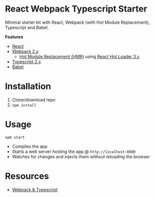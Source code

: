 # React Webpack Typescript Starter
Minimal starter kit with React, Webpack (with Hot Module Replacement), Typescript and Babel.

**Features**
* [React](https://facebook.github.io/react/)
* [Webpack 2.x](https://webpack.js.org/)
  * [Hot Module Replacement (HMR)](https://webpack.js.org/guides/hmr-react/) using [React Hot Loader 3.x](https://github.com/gaearon/react-hot-loader)
* [Typescript 2.x](https://www.typescriptlang.org/)
* [Babel](http://babeljs.io/)

# Installation
1. Clone/download repo
2. `npm install`

# Usage
```
npm start
```
* Compiles the app
* Starts a web server hosting the app @ `http://localhost:8080`
* Watches for changes and injects them without reloading the browser

# Resources
* [Webpack & Typescript](https://webpack.js.org/guides/webpack-and-typescript)
